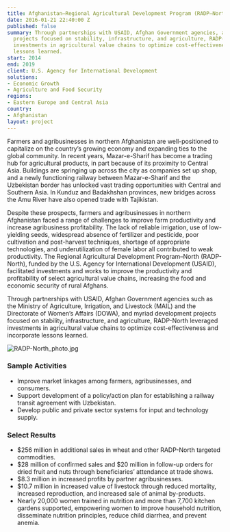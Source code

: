 ```yaml
---
title: Afghanistan—Regional Agricultural Development Program (RADP–North)
date: 2016-01-21 22:40:00 Z
published: false
summary: Through partnerships with USAID, Afghan Government agencies, and myriad development
  projects focused on stability, infrastructure, and agriculture, RADP-North leverages
  investments in agricultural value chains to optimize cost-effectiveness and incorporate
  lessons learned.
start: 2014
end: 2019
client: U.S. Agency for International Development
solutions:
- Economic Growth
- Agriculture and Food Security
regions:
- Eastern Europe and Central Asia
country:
- Afghanistan
layout: project
---
```


Farmers and agribusinesses in northern Afghanistan are well-positioned to capitalize on the country’s growing economy and expanding ties to the global community. In recent years, Mazar-e-Sharif has become a trading hub for agricultural products, in part because of its proximity to Central Asia. Buildings are springing up across the city as companies set up shop, and a newly functioning railway between Mazar-e-Sharif and the Uzbekistan border has unlocked vast trading opportunities with Central and Southern Asia. In Kunduz and Badakhshan provinces, new bridges across the Amu River have also opened trade with Tajikistan.

Despite these prospects, farmers and agribusinesses in northern Afghanistan faced a range of challenges to improve farm productivity and increase agribusiness profitability. The lack of reliable irrigation, use of low-yielding seeds, widespread absence of fertilizer and pesticide, poor cultivation and post-harvest techniques, shortage of appropriate technologies, and underutilization of female labor all contributed to weak productivity. The Regional Agricultural Development Program–North (RADP-North), funded by the U.S. Agency for International Development (USAID), facilitated investments and works to improve the productivity and profitability of select agricultural value chains, increasing the food and economic security of rural Afghans.

Through partnerships with USAID, Afghan Government agencies such as the Ministry of Agriculture, Irrigation, and Livestock (MAIL) and the Directorate of Women’s Affairs (DOWA), and myriad development projects focused on stability, infrastructure, and agriculture, RADP-North leveraged investments in agricultural value chains to optimize cost-effectiveness and incorporate lessons learned.

![RADP-North_photo.jpg](/uploads/RADP-North_photo.jpg)

### Sample Activities
* Improve market linkages among farmers, agribusinesses, and consumers.
* Support development of a policy/action plan for establishing a railway transit agreement with Uzbekistan.
* Develop public and private sector systems for input and technology supply.

### Select Results

* $256 million in additional sales in wheat and other RADP-North targeted commodities.
* $28 million of confirmed sales and $20 million in follow-up orders for dried fruit and nuts through beneficiaries’ attendance at trade shows.
* $8.3 million in increased profits by partner agribusinesses.
* $10.7 million in increased value of livestock through reduced mortality, increased reproduction, and increased sale of animal by-products.
* Nearly 20,000 women trained in nutrition and more than 7,700 kitchen gardens supported, empowering women to improve household nutrition, disseminate nutrition principles, reduce child diarrhea, and prevent anemia.